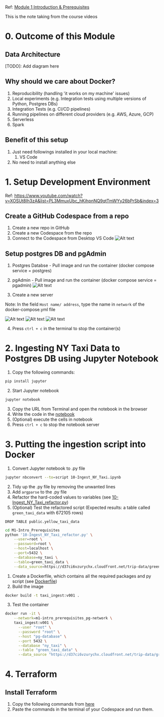 Ref:
[Module 1 Introduction & Prerequisites](https://dezoomcamp.streamlit.app/Module%201%20Introduction%20&%20Prerequisites)

This is the note taking from the course videos

# 0. Outcome of this Module
## Data Architecture
[TODO]: Add diagram here

## Why should we care about Docker?
1. Reproducibility (handling 'it works on my machine' issues)
2. Local experiments (e.g. Integration tests using multiple versions of Python, Postgres DBs)
3. Integration Tests (e.g. CI/CD pipelines)
4. Running pipelines on different cloud providers (e.g. AWS, Azure, GCP)
5. Serverless
6. Spark

## Benefit of this setup
1. Just need followings installed in your local machine:
   1. VS Code
2. No need to install anything else

# 1. Setup Development Environment
Ref: https://www.youtube.com/watch?v=XOSUt8Ih3zA&list=PL3MmuxUbc_hKihpnNQ9qtTmWYy26bPrSb&index=3

## Create a GitHub Codespace from a repo
1. Create a new repo in GitHub
2. Create a new Codespace from the repo
3. Connect to the Codespace from Desktop VS Code
![Alt text](<Assets/connect_vscode_codespace.png>)

## Setup postgres DB and pgAdmin
1. Postgres Databse - Pull image and run the container (docker compose service = postgres)

2. pgAdmin - Pull image and run the container (docker compose service = pgadmin)
![Alt text](<Assets/pg_8080.png>)

3. Create a new server

Note: In the field `Host name/ address`, type the name in `network` of the docker-compose.yml file

![Alt text](<Assets/pg_create_new_server1.png>)
![Alt text](<Assets/pg_create_new_server2.png>)
![Alt text](<Assets/pg_create_new_server3.png>)

4. Press `ctrl + c` in the terminal to stop the container(s)

# 2. Ingesting NY Taxi Data to Postgres DB using Jupyter Notebook
1. Copy the following commands:
```bash
pip install jupyter
```

2. Start Jupyter notebook
```bash
jupyter notebook
```

3. Copy the URL from Terminal and open the notebook in the browser
4. Write the code in the [notebook](10-Ingest_NY_Taxi.ipynb)
5. (Optional) execute the cells in notebook
6. Press `ctrl + c` to stop the notebook server

# 3. Putting the ingestion script into Docker
1. Convert Jupyter notebook to .py file
```bash
jupyter nbconvert --to=script 10-Ingest_NY_Taxi.ipynb
```
2. Tidy up the .py file by removing the unwanted lines
3. Add `argparse` to the .py file
4. Refactor the hard-coded values to variables (see [10-Ingest_NY_Taxi_refactor.py](10-Ingest_NY_Taxi_refactor.py))
5. (Optional) Test the refactored script 
   (Expected results: a table called `green_taxi_data` with 672105 rows)
```pgAdmin
DROP TABLE public.yellow_taxi_data
```

```bash
cd M1-Intro_Prerequisites
python '10-Ingest_NY_Taxi_refactor.py' \
    --user=root \
    --password=root \
    --host=localhost \
    --port=5432 \
    --database=ny_taxi \
    --table=green_taxi_data \
    --data_source=https://d37ci6vzurychx.cloudfront.net/trip-data/green_tripdata_2019-01.parquet
```
1. Create a Dockerfile, which contains all the required packages and py script (see [Dockerfile](Dockerfile))
2. Build the image
```bash
docker build -t taxi_ingest:v001 .
```
3. Test the container
```bash
docker run -it \
    --network=m1-intro_prerequisites_pg-network \
    taxi_ingest:v001 \
      --user "root" \
      --password "root" \
      --host "pg-database" \
      --port 5432 \
      --database "ny_taxi" \
      --table "green_taxi_data" \
      --data_source "https://d37ci6vzurychx.cloudfront.net/trip-data/green_tripdata_2019-01.parquet"
```

# 4. Terraform
## Install Terraform
1. Copy the following commands from [here](https://developer.hashicorp.com/terraform/install?product_intent=terraform#Linux)
2. Paste the commands in the terminal of your Codespace and run them.

